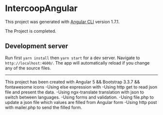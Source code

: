 # IntercoopAngular

This project was generated with [Angular CLI](https://github.com/angular/angular-cli) version 1.7.1.

The Project is completed.

## Development server

Run first `yarn install` then `yarn start` for a dev server. Navigate to `http://localhost:4600/`. The app will automatically reload if you change any of the source files.

-----
This project has been created with Angular 5 && Bootstrap 3.3.7 && fontawesome icons 
-Using else expression with <ng-template>
-Using http get to read json file and present the data.
-Using ngx-translate translation with json to switch between languages.
-Using forms and validation.
-Using file.php to update a json file which values are filled from Angular form
-Using http post with mailer.php to send the filled form.
